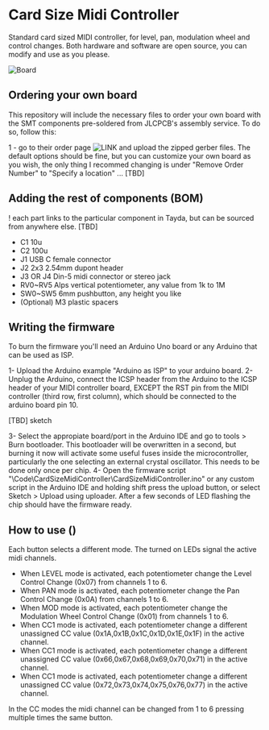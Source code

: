 # Card Size Midi Controller
 Standard card sized MIDI controller, for level, pan, modulation wheel and control changes. Both hardware and software are open source, you can modify and use as you please.

![Board](https://i.imgur.com/lAB1ZPd.png)

## Ordering your own board
This repository will include the necessary files to order your own board with the SMT components pre-soldered from JLCPCB's assembly service. To do so, follow this: 

 1 - go to their order page ![LINK](cart.jlcpcb.com/quote) and upload the zipped gerber files. The default options should be fine, but you can customize your own board as you wish, the only thing I recommed changing is under "Remove Order Number" to "Specify a location"
 ... [TBD]

## Adding the rest of components (BOM)

! each part links to the particular component in Tayda, but can be sourced from anywhere else. [TBD]

 * C1 10u
 * C2 100u
 * J1 USB C female connector
 * J2 2x3 2.54mm dupont header
 * J3 OR J4 Din-5 midi connector or stereo jack
 * RV0\~RV5 Alps vertical potentiometer, any value from 1k to 1M
 * SW0\~SW5 6mm pushbutton, any height you like
 * (Optional) M3 plastic spacers

## Writing the firmware

To burn the firmware you'll need an Arduino Uno board or any Arduino that can be used as ISP. 

 1- Upload the Arduino example "Arduino as ISP" to your arduino board.
 2- Unplug the Arduino, connect the ICSP header from the Arduino to the ICSP header of your MIDI controller board, EXCEPT the RST pin from the MIDI controller (third row, first column), which should be connected to the arduino board pin 10.

 [TBD] sketch

 3- Select the appropiate board/port in the Arduino IDE and go to tools > Burn bootloader. This bootloader will be overwritten in a second, but burning it now will activate some useful fuses inside the microcontroller, particularly the one selecting an external crystal oscillator. This needs to be done only once per chip.
 4- Open the firmware script "\Code\CardSizeMidiController\CardSizeMidiController.ino" or any custom script in the Arduino IDE and holding shift press the upload button, or select Sketch > Upload using uploader. After a few seconds of LED flashing the chip should have the firmware ready.

## How to use ()
Each button selects a different mode. The turned on LEDs signal the active midi channels.

 * When LEVEL mode is activated, each potentiometer change the Level Control Change (0x07) from channels 1 to 6.
 * When PAN mode is activated, each potentiometer change the Pan Control Change (0x0A) from channels 1 to 6.
 * When MOD mode is activated, each potentiometer change the Modulation Wheel Control Change (0x01) from channels 1 to 6.
 * When CC1 mode is activated, each potentiometer change a different unassigned CC value (0x1A,0x1B,0x1C,0x1D,0x1E,0x1F) in the active channel. 
 * When CC1 mode is activated, each potentiometer change a different unassigned CC value (0x66,0x67,0x68,0x69,0x70,0x71) in the active channel. 
 * When CC1 mode is activated, each potentiometer change a different unassigned CC value (0x72,0x73,0x74,0x75,0x76,0x77) in the active channel. 

In the CC modes the midi channel can be changed from 1 to 6 pressing multiple times the same button.